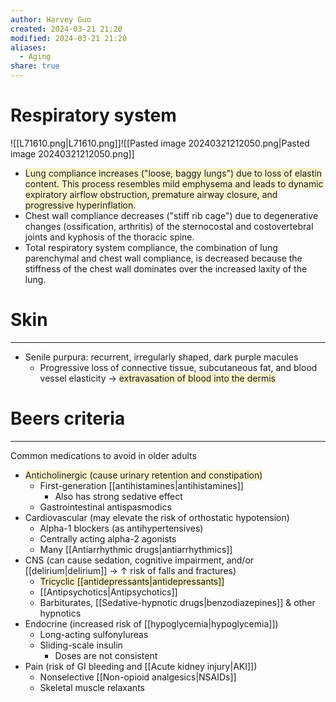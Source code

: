 ```yaml
---
author: Harvey Guo
created: 2024-03-21 21:20
modified: 2024-03-21 21:20
aliases:
  - Aging
share: true
---
```

# Respiratory system
![[L71610.png|L71610.png]]![[Pasted image 20240321212050.png|Pasted image 20240321212050.png]]
- <span style="background:rgba(240, 200, 0, 0.2)">Lung compliance increases ("loose, baggy lungs") due to loss of elastin content.  This process resembles mild emphysema and leads to dynamic expiratory airflow obstruction, premature airway closure, and progressive hyperinflation.</span>
- Chest wall compliance decreases ("stiff rib cage") due to degenerative changes (ossification, arthritis) of the sternocostal and costovertebral joints and kyphosis of the thoracic spine.
- Total respiratory system compliance, the combination of lung parenchymal and chest wall compliance, is decreased because the stiffness of the chest wall dominates over the increased laxity of the lung.
# Skin
---
- Senile purpura: recurrent, irregularly shaped, dark purple macules 
	- Progressive loss of connective tissue, subcutaneous fat, and blood vessel elasticity → <span style="background:rgba(240, 200, 0, 0.2)">extravasation of blood into the dermis</span>
# Beers criteria
---
Common medications to avoid in older adults
- <span style="background:rgba(240, 200, 0, 0.2)">Anticholinergic (cause urinary retention and constipation)</span>
	- First-generation [[antihistamines|antihistamines]]
		- Also has strong sedative effect
	- Gastrointestinal antispasmodics
- Cardiovascular (may elevate the risk of orthostatic hypotension)
	- Alpha-1 blockers (as antihypertensives)
	- Centrally acting alpha-2 agonists
	- Many [[Antiarrhythmic drugs|antiarrhythmics]]
- CNS (can cause sedation, cognitive impairment, and/or [[delirium|delirium]] → ↑ risk of falls and fractures)
	- <span style="background:rgba(240, 200, 0, 0.2)">Tricyclic [[antidepressants|antidepressants]]</span>
	- [[Antipsychotics|Antipsychotics]]
	- Barbiturates, [[Sedative-hypnotic drugs|benzodiazepines]] & other hypnotics
- Endocrine (increased risk of [[hypoglycemia|hypoglycemia]])
	- Long-acting sulfonylureas
	- Sliding-scale insulin
		- Doses are not consistent
- Pain (risk of GI bleeding and [[Acute kidney injury|AKI]])
	- Nonselective [[Non-opioid analgesics|NSAIDs]]
	- Skeletal muscle relaxants